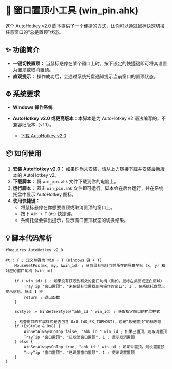 # 🚀 窗口置顶小工具 (win_pin.ahk)

这个 AutoHotkey v2.0 脚本提供了一个便捷的方式，让你可以通过鼠标快速切换任意窗口的“总是置顶”状态。

## ✨ 功能简介

* **一键切换置顶：** 当鼠标悬停在某个窗口上时，按下设定的快捷键即可将其设置为置顶或取消置顶。
* **直观提示：** 操作成功后，会通过系统托盘通知提示当前窗口的置顶状态。

## ⚙️ 系统要求

* **Windows 操作系统**
* **AutoHotkey v2.0 或更高版本**：本脚本是为 AutoHotkey v2 语法编写的，不兼容旧版本（v1.1）。

    * [下载 AutoHotkey v2.0](https://www.autohotkey.com/download/ahk-v2.exe)

## 📦 如何使用

1.  **安装 AutoHotkey v2.0：** 如果你尚未安装，请从上方链接下载并安装最新版本的 AutoHotkey v2。
2.  **下载脚本：** 将 `win_pin.ahk` 文件下载到你的电脑上。
3.  **运行脚本：** 双击 `win_pin.ahk` 文件即可运行。脚本会在后台运行，并在系统托盘中显示 AutoHotkey 图标。
4.  **使用快捷键：**
    * 将鼠标悬停在你想要置顶或取消置顶的窗口上。
    * 按下 `Win + T` (`#t`) 快捷键。
    * 系统托盘会弹出提示，显示窗口置顶状态的切换结果。

## 💡 脚本代码解析

```autohotkey
#Requires AutoHotkey v2.0

#t:: { ; 定义热键为 Win + T (Windows 键 + T)
    MouseGetPos(&x, &y, &win_id) ; 获取鼠标指针当前所在的屏幕坐标 (x, y) 和对应的窗口句柄 (win_id)

    if (!win_id) { ; 如果没有获取到有效的窗口句柄（例如，鼠标在桌面或空白区域）
        TrayTip "窗口置顶", "未在鼠标位置找到可操作的窗口", 1 ; 在系统托盘显示提示信息，持续 1 秒
        return ; 退出函数
    }

    ExStyle := WinGetExStyle("ahk_id " win_id) ; 获取指定窗口的扩展样式

    ; 检查窗口的扩展样式是否包含 0x8 (WS_EX_TOPMOST)，这是“总是置顶”的标志位
    if (ExStyle & 0x8) {
        WinSetAlwaysOnTop false, "ahk_id " win_id ; 如果已置顶，则取消置顶
        TrayTip "窗口置顶", "已取消窗口置顶", 1 ; 提示取消置顶
    } else {
        WinSetAlwaysOnTop true, "ahk_id " win_id ; 如果未置顶，则设置置顶
        TrayTip "窗口置顶", "已设置窗口置顶", 1 ; 提示设置置顶
    }
}

